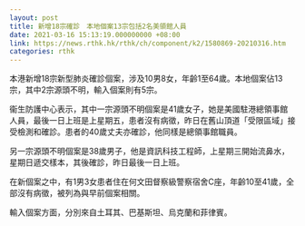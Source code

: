 ```yaml
---
layout: post
title: 新增18宗確診　本地個案13宗包括2名美領館人員
date: 2021-03-16 15:13:19.000000000 +08:00
link: https://news.rthk.hk/rthk/ch/component/k2/1580869-20210316.htm
categories: rthk
---
```


本港新增18宗新型肺炎確診個案，涉及10男8女，年齡1至64歲。本地個案佔13宗，其中2宗源頭不明，輸入個案則有5宗。

衞生防護中心表示，其中一宗源頭不明個案是41歲女子，她是美國駐港總領事館人員，最後一日上班是上星期五，患者沒有病徵，昨日在舊山頂道「受限區域」接受檢測和確診。患者的40歲丈夫亦確診，他同樣是總領事館職員。

另一宗源頭不明個案是38歲男子，他是資訊科技工程師，上星期三開始流鼻水，星期日遞交樣本，其後確診，昨日最後一日上班。

在新個案之中，有1男3女患者住在何文田督察級警察宿舍C座，年齡10至41歲，全部沒有病徵，被列為與早前個案相關。

輸入個案方面，分別來自土耳其、巴基斯坦、烏克蘭和菲律賓。
